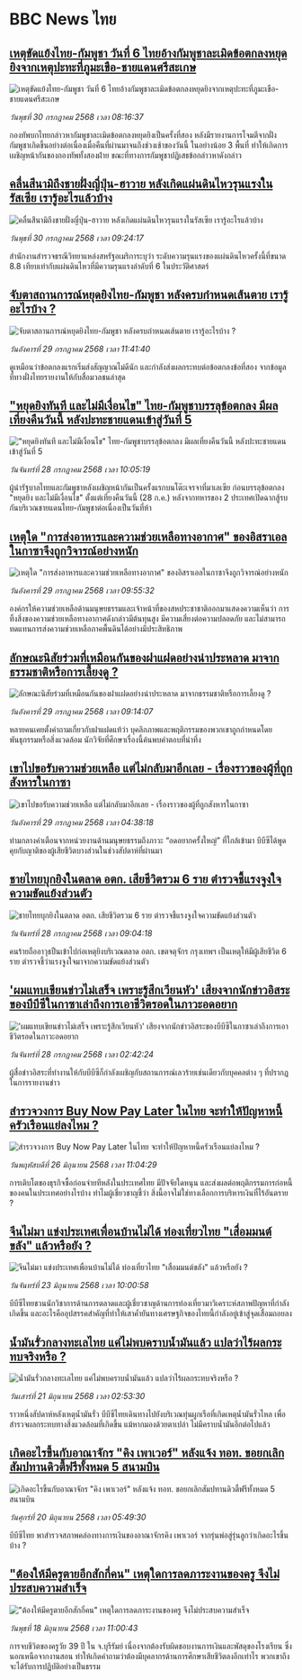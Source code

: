 # BBC News ไทย## [เหตุขัดแย้งไทย-กัมพูชา วันที่ 6 ไทยอ้างกัมพูชาละเมิดข้อตกลงหยุดยิงจากเหตุปะทะที่ภูมะเขือ-ชายแดนศรีสะเกษ](https://www.bbc.com/thai/articles/clyj20zp244o?at_medium=RSS&at_campaign=rss?at_campaign=githubrss)![เหตุขัดแย้งไทย-กัมพูชา วันที่ 6 ไทยอ้างกัมพูชาละเมิดข้อตกลงหยุดยิงจากเหตุปะทะที่ภูมะเขือ-ชายแดนศรีสะเกษ](https://ichef.bbci.co.uk/ace/ws/240/cpsprodpb/9e8b/live/4c691ee0-6d0f-11f0-8dbd-f3d32ebd3327.jpg)_วันพุธที่ 30 กรกฎาคม 2568 เวลา 08:16:37_กองทัพบกไทยกล่าวหากัมพูชาละเมิดข้อตกลงหยุดยิงเป็นครั้งที่สอง หลังมีรายงานการโจมตีจากฝั่งกัมพูชาเกิดขึ้นอย่างต่อเนื่องเมื่อคืนที่ผ่านมาจนถึงช่วงเช้าของวันนี้ ในอย่างน้อย 3 พื้นที่ ทำให้เกิดการเผชิญหน้ากันของกองทัพทั้งสองฝ่าย ขณะที่ทางการกัมพูชาปฏิเสธข้อกล่าวหาดังกล่าว## [คลื่นสึนามิถึงชายฝั่งญี่ปุ่น-ฮาวาย หลังเกิดแผ่นดินไหวรุนแรงในรัสเซีย เรารู้อะไรแล้วบ้าง ](https://www.bbc.com/thai/articles/c1leg896p02o?at_medium=RSS&at_campaign=rss?at_campaign=githubrss)![คลื่นสึนามิถึงชายฝั่งญี่ปุ่น-ฮาวาย หลังเกิดแผ่นดินไหวรุนแรงในรัสเซีย เรารู้อะไรแล้วบ้าง ](https://ichef.bbci.co.uk/ace/ws/240/cpsprodpb/2233/live/891c7c40-6cf8-11f0-af20-030418be2ca5.jpg)_วันพุธที่ 30 กรกฎาคม 2568 เวลา 09:24:17_สำนักงานสำรวจธรณีวิทยาแหล่งสหรัฐอเมริการะบุว่า ระดับความรุนแรงของแผ่นดินไหวครั้งนี้ที่ขนาด 8.8 เทียบเท่ากับแผ่นดินไหวที่มีความรุนแรงลำดับที่ 6 ในประวัติศาสตร์## [จับตาสถานการณ์หยุดยิงไทย-กัมพูชา หลังครบกำหนดเส้นตาย เรารู้อะไรบ้าง ?](https://www.bbc.com/thai/articles/cvgvdygrvvko?at_medium=RSS&at_campaign=rss?at_campaign=githubrss)![จับตาสถานการณ์หยุดยิงไทย-กัมพูชา หลังครบกำหนดเส้นตาย เรารู้อะไรบ้าง ?](https://ichef.bbci.co.uk/ace/ws/240/cpsprodpb/7394/live/59f8cbc0-6c31-11f0-89ea-4d6f9851f623.jpg)_วันอังคารที่ 29 กรกฎาคม 2568 เวลา 11:41:40_ดูเหมือนว่าข้อตกลงแรกเริ่มส่งสัญญาณไม่ดีนัก และกำลังส่งผลกระทบต่อข้อตกลงข้อที่สอง จากข้อมูลที่ทางฝั่งไทยรายงานให้กับสื่อมวลชนล่าสุด## ["หยุดยิงทันที และไม่มีเงื่อนไข" ไทย-กัมพูชาบรรลุข้อตกลง มีผลเที่ยงคืนวันนี้ หลังปะทะชายแดนเข้าสู่วันที่ 5](https://www.bbc.com/thai/articles/c79ln31vx1lo?at_medium=RSS&at_campaign=rss?at_campaign=githubrss)!["หยุดยิงทันที และไม่มีเงื่อนไข" ไทย-กัมพูชาบรรลุข้อตกลง มีผลเที่ยงคืนวันนี้ หลังปะทะชายแดนเข้าสู่วันที่ 5](https://ichef.bbci.co.uk/ace/ws/240/cpsprodpb/063b/live/3ec395b0-6ba0-11f0-82c0-83e5ee86ba74.jpg)_วันจันทร์ที่ 28 กรกฎาคม 2568 เวลา 10:05:19_ผู้นำรัฐบาลไทยและกัมพูชาหลังเผชิญหน้ากันเป็นครั้งแรกบนโต๊ะเจรจาที่มาเลเซีย ก่อนบรรลุข้อตกลง "หยุดยิง และไม่มีเงื่อนไข" ตั้งแต่เที่ยงคืนวันนี้ (28 ก.ค.) หลังจากทหารของ 2 ประเทศเปิดฉากสู้รบกันบริเวณชายแดนไทย-กัมพูชาต่อเนื่องเป็นวันที่ห้า## [เหตุใด "การส่งอาหารและความช่วยเหลือทางอากาศ" ของอิสราเอลในกาซาจึงถูกวิจารณ์อย่างหนัก](https://www.bbc.com/thai/articles/c987yx00lgno?at_medium=RSS&at_campaign=rss?at_campaign=githubrss)![เหตุใด "การส่งอาหารและความช่วยเหลือทางอากาศ" ของอิสราเอลในกาซาจึงถูกวิจารณ์อย่างหนัก](https://ichef.bbci.co.uk/ace/ws/240/cpsprodpb/0fe6/live/cb3cfbc0-6ba6-11f0-bc0c-71db90165f13.png)_วันอังคารที่ 29 กรกฎาคม 2568 เวลา 09:55:32_องค์กรให้ความช่วยเหลือด้านมนุษยธรรมและเจ้าหน้าที่ของสหประชาชาติออกมาแสดงความเห็นว่า การทิ้งสิ่งของความช่วยเหลือทางอากาศดังกล่าวมีต้นทุนสูง มีความเสี่ยงต่อความปลอดภัย และไม่สามารถทดแทนการส่งความช่วยเหลือภาคพื้นดินได้อย่างมีประสิทธิภาพ## [ลักษณะนิสัยร่วมที่เหมือนกันของฝาแฝดอย่างน่าประหลาด มาจากธรรมชาติหรือการเลี้ยงดู ? ](https://www.bbc.com/thai/articles/c754ngz7331o?at_medium=RSS&at_campaign=rss?at_campaign=githubrss)![ลักษณะนิสัยร่วมที่เหมือนกันของฝาแฝดอย่างน่าประหลาด มาจากธรรมชาติหรือการเลี้ยงดู ? ](https://ichef.bbci.co.uk/ace/ws/240/cpsprodpb/28a5/live/7640b5c0-66ed-11f0-a08d-214bf7cc019d.jpg)_วันอังคารที่ 29 กรกฎาคม 2568 เวลา 09:14:07_หลายคนเคยตั้งคำถามเกี่ยวกับฝาแฝดแท้ว่า บุคลิกภาพและพฤติกรรมของพวกเขาถูกกำหนดโดยพันธุกรรมหรือสิ่งแวดล้อม นักวิจัยที่ศึกษาเรื่องนี้ค้นพบคำตอบที่น่าทึ่ง## [เขาไปขอรับความช่วยเหลือ แต่ไม่กลับมาอีกเลย - เรื่องราวของผู้ที่ถูกสังหารในกาซา](https://www.bbc.com/thai/articles/c4gmx8yyypjo?at_medium=RSS&at_campaign=rss?at_campaign=githubrss)![เขาไปขอรับความช่วยเหลือ แต่ไม่กลับมาอีกเลย - เรื่องราวของผู้ที่ถูกสังหารในกาซา](https://ichef.bbci.co.uk/ace/ws/240/cpsprodpb/f231/live/142c5b30-6965-11f0-8dbd-f3d32ebd3327.jpg)_วันอังคารที่ 29 กรกฎาคม 2568 เวลา 04:38:18_ท่ามกลางคำเตือนจากหน่วยงานด้านมนุษยธรรมถึงภาวะ “อดอยากครั้งใหญ่” ที่ใกล้เข้ามา บีบีซีได้พูดคุยกับญาติของผู้เสียชีวิตบางส่วนในช่วงสัปดาห์ที่ผ่านมา## [ชายไทยบุกยิงในตลาด อตก. เสียชีวิตรวม 6 ราย ตำรวจชี้แรงจูงใจความขัดแย้งส่วนตัว](https://www.bbc.com/thai/articles/cg4xqv6zy74o?at_medium=RSS&at_campaign=rss?at_campaign=githubrss)![ชายไทยบุกยิงในตลาด อตก. เสียชีวิตรวม 6 ราย ตำรวจชี้แรงจูงใจความขัดแย้งส่วนตัว](https://ichef.bbci.co.uk/ace/ws/240/cpsprodpb/4430/live/c8e78b20-6b87-11f0-9bc7-71a22c91def5.jpg)_วันจันทร์ที่ 28 กรกฎาคม 2568 เวลา 09:04:18_คนร้ายถืออาวุธปืนเข้าไปก่อเหตุยิงบริเวณตลาด อตก. เขตจตุจักร กรุงเทพฯ เป็นเหตุให้มีผู้เสียชีวิต 6 ราย ตำรวจชี้ว่าแรงจูงใจมาจากความขัดแย้งส่วนตัว## ['ผมแทบเขียนข่าวไม่เสร็จ เพราะรู้สึกเวียนหัว' เสียงจากนักข่าวอิสระของบีบีซีในกาซาเล่าถึงการเอาชีวิตรอดในภาวะอดอยาก](https://www.bbc.com/thai/articles/cewylp4ry8ro?at_medium=RSS&at_campaign=rss?at_campaign=githubrss)!['ผมแทบเขียนข่าวไม่เสร็จ เพราะรู้สึกเวียนหัว' เสียงจากนักข่าวอิสระของบีบีซีในกาซาเล่าถึงการเอาชีวิตรอดในภาวะอดอยาก](https://ichef.bbci.co.uk/ace/ws/240/cpsprodpb/0c90/live/a0879e10-68bf-11f0-af20-030418be2ca5.jpg)_วันจันทร์ที่ 28 กรกฎาคม 2568 เวลา 02:42:24_ผู้สื่อข่าวอิสระที่ทำงานให้กับบีบีซีก็กำลังเผชิญกับสถานการณ์เลวร้ายเช่นเดียวกับบุคคลต่าง ๆ ที่ปรากฏในการรายงานข่าว## [สำรวจวงการ Buy Now Pay Later ในไทย จะทำให้ปัญหาหนี้ครัวเรือนแย่ลงไหม ?](https://www.bbc.com/thai/articles/c80pymvnk31o?at_medium=RSS&at_campaign=rss?at_campaign=githubrss)![สำรวจวงการ Buy Now Pay Later ในไทย จะทำให้ปัญหาหนี้ครัวเรือนแย่ลงไหม ?](https://ichef.bbci.co.uk/ace/ws/240/cpsprodpb/2b99/live/35fb4060-525d-11f0-8485-7bd50fa63665.jpg)_วันพฤหัสบดีที่ 26 มิถุนายน 2568 เวลา 11:04:29_การเติบโตของธุรกิจซื้อก่อนจ่ายทีหลังในประเทศไทย มีปัจจัยใดหนุน และส่งผลต่อพฤติกรรมการก่อหนี้ของคนในประเทศอย่างไรบ้าง ทำไมผู้เชี่ยวชาญชี้ว่า สิ่งนี้อาจไม่ใช่ทางเลือกการบริหารเงินที่ไร้อันตราย ?## [จีนไม่มา แข่งประเทศเพื่อนบ้านไม่ได้ ท่องเที่ยวไทย "เสื่อมมนต์ขลัง" แล้วหรือยัง ?](https://www.bbc.com/thai/articles/c1wpqp4jy3xo?at_medium=RSS&at_campaign=rss?at_campaign=githubrss)![จีนไม่มา แข่งประเทศเพื่อนบ้านไม่ได้ ท่องเที่ยวไทย "เสื่อมมนต์ขลัง" แล้วหรือยัง ?](https://ichef.bbci.co.uk/ace/ws/240/cpsprodpb/ae1f/live/06639d20-4f8d-11f0-86d5-3b52b53af158.jpg)_วันจันทร์ที่ 23 มิถุนายน 2568 เวลา 10:00:58_บีบีซีไทยชวนนักวิชาการด้านการตลาดและผู้เชี่ยวชาญด้านการท่องเที่ยวมาวิเคราะห์สภาพปัญหาที่กำลังเกิดขึ้น และอะไรคืออุปสรรคสำคัญที่ทำให้เสาค้ำยันทางเศรษฐกิจของไทยนี้กำลังอยู่เข้าสู่จุดเสื่อมถอยลง## [น้ำมันรั่วกลางทะเลไทย แค่ไม่พบคราบน้ำมันแล้ว แปลว่าไร้ผลกระทบจริงหรือ ?](https://www.bbc.com/thai/articles/cgq782v15k8o?at_medium=RSS&at_campaign=rss?at_campaign=githubrss)![น้ำมันรั่วกลางทะเลไทย แค่ไม่พบคราบน้ำมันแล้ว แปลว่าไร้ผลกระทบจริงหรือ ?](https://ichef.bbci.co.uk/ace/ws/240/cpsprodpb/574d/live/f090a920-4c12-11f0-86d5-3b52b53af158.jpg)_วันเสาร์ที่ 21 มิถุนายน 2568 เวลา 02:53:30_ราวหนึ่งสัปดาห์หลังเหตุน้ำมันรั่ว บีบีซีไทยเดินทางไปยังบริเวณทุ่นผูกเรือที่เกิดเหตุน้ำมันรั่วไหล เพื่อสำรวจผลกระทบทางสิ่งแวดล้อมที่เกิดขึ้น แม้หากมองด้วยตาเปล่า ไม่มีคราบน้ำมันอีกต่อไปแล้ว## [เกิดอะไรขึ้นกับอาณาจักร "คิง เพาเวอร์" หลังแจ้ง ทอท. ขอยกเลิกสัมปทานดิวตี้ฟรีทั้งหมด 5 สนามบิน](https://www.bbc.com/thai/articles/crk6d8l5py5o?at_medium=RSS&at_campaign=rss?at_campaign=githubrss)![เกิดอะไรขึ้นกับอาณาจักร "คิง เพาเวอร์" หลังแจ้ง ทอท. ขอยกเลิกสัมปทานดิวตี้ฟรีทั้งหมด 5 สนามบิน](https://ichef.bbci.co.uk/ace/ws/240/cpsprodpb/f74c/live/5e5dbcc0-4d96-11f0-9aef-bb27ccc1a3f8.jpg)_วันศุกร์ที่ 20 มิถุนายน 2568 เวลา 05:49:30_บีบีซีไทย พาสำรวจสภาพคล่องทางการเงินของอาณาจักรคิง เพาเวอร์ จากรุ่นพ่อสู่รุ่นลูกว่าเกิดอะไรขึ้นบ้าง ?## ["ต้องให้มีครูตายอีกสักกี่คน" เหตุใดการลดภาระงานของครู จึงไม่ประสบความสำเร็จ](https://www.bbc.com/thai/articles/c07dnn5lemyo?at_medium=RSS&at_campaign=rss?at_campaign=githubrss)!["ต้องให้มีครูตายอีกสักกี่คน" เหตุใดการลดภาระงานของครู จึงไม่ประสบความสำเร็จ](https://ichef.bbci.co.uk/ace/ws/240/cpsprodpb/ce69/live/2f0f99c0-4c33-11f0-86d5-3b52b53af158.jpg)_วันพุธที่ 18 มิถุนายน 2568 เวลา 11:00:43_การจบชีวิตของครูวัย 39 ปี ใน จ.บุรีรัมย์ เนื่องจากต้องรับผิดชอบงานการเงินและพัสดุของโรงเรียน ซึ่งนอกเหนือจากงานสอน ทำให้เกิดคำถามว่าต้องมีบุคลากรด้านการศึกษาเสียชีวิตลงอีกเท่าไร พวกเขาถึงจะได้รับการปฏิบัติอย่างเป็นธรรม